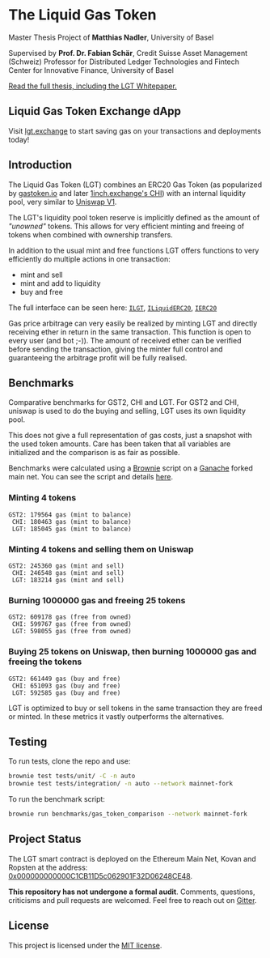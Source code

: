 # The Liquid Gas Token

Master Thesis Project of **Matthias Nadler**, University of Basel

Supervised by **Prof. Dr. Fabian Schär**, Credit Suisse Asset Management (Schweiz) Professor for Distributed Ledger Technologies and
Fintech Center for Innovative Finance, University of Basel

[Read the full thesis, including the LGT Whitepaper.](thesis/LiquidGasToken_Nadler2020.pdf)

## Liquid Gas Token Exchange dApp

Visit [lgt.exchange](https://lgt.exchange) to start saving gas on your transactions and deployments today!

## Introduction

The Liquid Gas Token (LGT) combines an ERC20 Gas Token (as popularized by [gastoken.io](https://gastoken.io/) and later
[1inch.exchange's CHI](https://github.com/CryptoManiacsZone/chi))
with an internal liquidity pool, very similar to [Uniswap V1](https://github.com/Uniswap/uniswap-v1).

The LGT's liquidity pool token reserve is implicitly defined as the amount of *"unowned"* tokens.
This allows for very efficient minting and freeing of tokens when combined with ownership transfers.

In addition to the usual mint and free functions LGT offers functions to very efficiently do multiple actions in one transaction:

 * mint and sell
 * mint and add to liquidity
 * buy and free

The full interface can be seen here: [`ILGT`](interfaces/ILGT.sol), [`ILiquidERC20`](interfaces/ILiquidERC20.sol), [`IERC20`](https://github.com/OpenZeppelin/openzeppelin-contracts/blob/master/contracts/token/ERC20/IERC20.sol)

Gas price arbitrage can very easily be realized by minting LGT and directly receiving ether in return in the same transaction. This function is open to every user (and bot ;-)). The amount of received ether can be verified before sending the transaction, giving the minter full control and guaranteeing the arbitrage profit will be fully realised. 

## Benchmarks

Comparative benchmarks for GST2, CHI and LGT. For GST2 and CHI, uniswap is used to do the buying and selling, LGT uses its own liquidity pool.

This does not give a full representation of gas costs, just a snapshot with the used token amounts. Care has been taken that all variables are initialized and the comparison is as fair as possible.

Benchmarks were calculated using a [Brownie](https://github.com/eth-brownie/brownie) script on a [Ganache](https://github.com/trufflesuite/ganache-cli) forked main net. You can see the script and details [here](scripts/benchmarks/gas_token_comparison.py).

### Minting 4 tokens
```
GST2: 179564 gas (mint to balance)
 CHI: 180463 gas (mint to balance)
 LGT: 185045 gas (mint to balance)
```

### Minting 4 tokens and selling them on Uniswap
```
GST2: 245360 gas (mint and sell)
 CHI: 246548 gas (mint and sell)
 LGT: 183214 gas (mint and sell)
```

### Burning 1000000 gas and freeing 25 tokens
```
GST2: 609178 gas (free from owned)
 CHI: 599767 gas (free from owned)
 LGT: 598055 gas (free from owned)
```

### Buying 25 tokens on Uniswap, then burning 1000000 gas and freeing the tokens
```
GST2: 661449 gas (buy and free)
 CHI: 651093 gas (buy and free)
 LGT: 592585 gas (buy and free)
```

LGT is optimized to buy or sell tokens in the same transaction they are freed or minted.
In these metrics it vastly outperforms the alternatives.

## Testing

To run tests, clone the repo and use:

```bash
brownie test tests/unit/ -C -n auto
brownie test tests/integration/ -n auto --network mainnet-fork
```

To run the benchmark script:

```bash
brownie run benchmarks/gas_token_comparison --network mainnet-fork
```

## Project Status

The LGT smart contract is deployed on the Ethereum Main Net, Kovan and Ropsten at the address: [0x000000000000C1CB11D5c062901F32D06248CE48](https://etherscan.io/address/0x000000000000c1cb11d5c062901f32d06248ce48).

**This repository has not undergone a formal audit**. Comments, questions, criticisms and pull requests are welcomed. Feel free to reach out on [Gitter](https://gitter.im/matnad).


## License

This project is licensed under the [MIT license](LICENSE).
